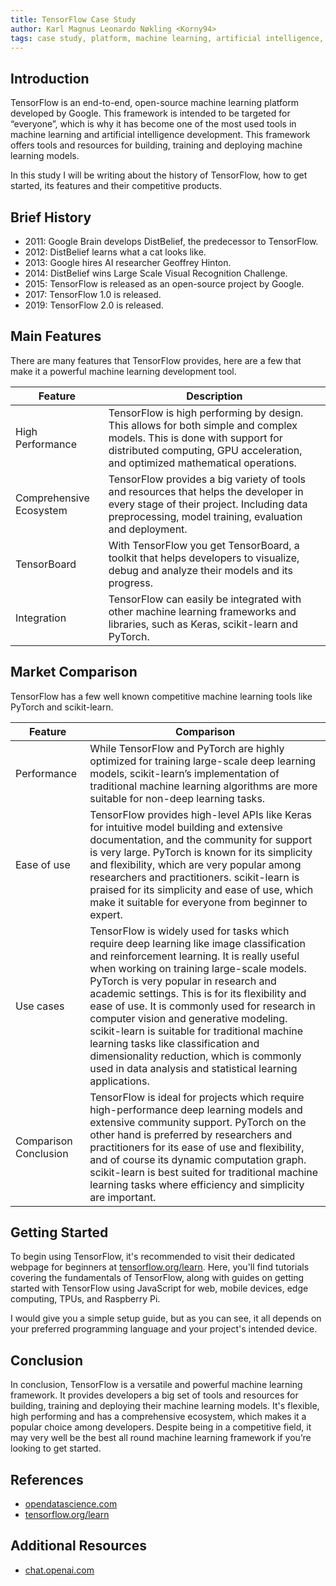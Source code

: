 ```yaml
---
title: TensorFlow Case Study
author: Karl Magnus Leonardo Nøkling <Korny94>
tags: case study, platform, machine learning, artificial intelligence, tensorflow, ai, ml
---
```


## Introduction

TensorFlow is an end-to-end, open-source machine learning platform developed by Google. This framework is intended to be targeted for “everyone”, which is why it has become one of the most used tools in machine learning and artificial intelligence development. This framework offers tools and resources for building, training and deploying machine learning models.

In this study I will be writing about the history of TensorFlow, how to get started, its features and their competitive products.

## Brief History

- 2011: Google Brain develops DistBelief, the predecessor to TensorFlow.
- 2012: DistBelief learns what a cat looks like.
- 2013: Google hires AI researcher Geoffrey Hinton.
- 2014: DistBelief wins Large Scale Visual Recognition Challenge.
- 2015: TensorFlow is released as an open-source project by Google.
- 2017: TensorFlow 1.0 is released.
- 2019: TensorFlow 2.0 is released.


## Main Features

There are many features that TensorFlow provides, here are a few that make it a powerful machine learning development tool.

| Feature | Description |
| --- | --- |
| High Performance | TensorFlow is high performing by design. This allows for both simple and complex models. This is done with support for distributed computing, GPU acceleration, and optimized mathematical operations. |
| Comprehensive Ecosystem | TensorFlow provides a big variety of tools and resources that helps the developer in every stage of their project. Including data preprocessing, model training, evaluation and deployment. |
| TensorBoard | With TensorFlow you get TensorBoard, a toolkit that helps developers to visualize, debug and analyze their models and its progress. |
| Integration | TensorFlow can easily be integrated with other machine learning frameworks and libraries, such as Keras, scikit-learn and PyTorch. |


## Market Comparison

TensorFlow has a few well known competitive machine learning tools like PyTorch and scikit-learn. 

| Feature | Comparison |
| --- | --- |
| Performance | While TensorFlow and PyTorch are highly optimized for training large-scale deep learning models, scikit-learn’s implementation of traditional machine learning algorithms are more suitable for non-deep learning tasks. |
| Ease of use | TensorFlow provides high-level APIs like Keras for intuitive model building and extensive documentation, and the community for support is very large. PyTorch is known for its simplicity and flexibility, which are very popular among researchers and practitioners. scikit-learn is praised for its simplicity and ease of use, which make it suitable for everyone from beginner to expert. | 
| Use cases | TensorFlow is widely used for tasks which require deep learning like image classification and reinforcement learning. It is really useful when working on training large-scale models. PyTorch is very popular in research and academic settings. This is for its flexibility and ease of use. It is commonly used for research in computer vision and generative modeling. scikit-learn is suitable for traditional machine learning tasks like classification and dimensionality reduction, which is commonly used in data analysis and statistical learning applications. |
| Comparison Conclusion | TensorFlow is ideal for projects which require high-performance deep learning models and extensive community support. PyTorch on the other hand is preferred by researchers and practitioners for its ease of use and flexibility, and of course its dynamic computation graph. scikit-learn is best suited for traditional machine learning tasks where efficiency and simplicity are important. |


## Getting Started

To begin using TensorFlow, it's recommended to visit their dedicated webpage for beginners at [tensorflow.org/learn](https://www.tensorflow.org/learn). Here, you'll find tutorials covering the fundamentals of TensorFlow, along with guides on getting started with TensorFlow using JavaScript for web, mobile devices, edge computing, TPUs, and Raspberry Pi.

I would give you a simple setup guide, but as you can see, it all depends on your preferred programming language and your project's intended device.

## Conclusion

In conclusion, TensorFlow is a versatile and powerful machine learning framework. It provides developers a big set of tools and resources for building, training and deploying their machine learning models.
It's flexible, high performing and has a comprehensive ecosystem, which makes it a popular choice among developers.
Despite being in a competitive field, it may very well be the best all round machine learning framework if you’re looking to get started.

## References

- [opendatascience.com](https://opendatascience.com/how-tensorflow-came-to-be-the-most-important-library-in-machine-learning/)
- [tensorflow.org/learn](https://www.tensorflow.org/learn)

## Additional Resources

- [chat.openai.com](https://chat.openai.com)

